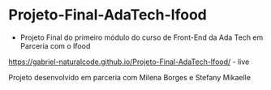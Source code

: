 # Projeto-Final-AdaTech-Ifood
 
- Projeto Final do primeiro módulo do curso de Front-End da Ada Tech em Parceria com o Ifood

https://gabriel-naturalcode.github.io/Projeto-Final-AdaTech-Ifood/ - live

Projeto desenvolvido em parceria com Milena Borges e Stefany Mikaelle
